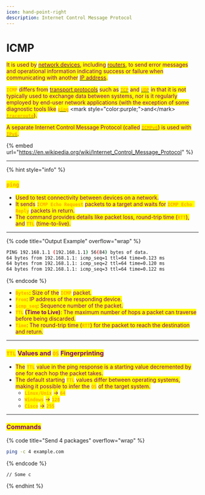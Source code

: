 ```yaml
---
icon: hand-point-right
description: Internet Control Message Protocol
---
```


# ICMP

<mark style="color:purple;">It is used by</mark> [<mark style="color:purple;">network devices</mark>](https://en.wikipedia.org/wiki/Network_device)<mark style="color:purple;">, including</mark> [<mark style="color:purple;">routers</mark>](https://en.wikipedia.org/wiki/Router_\(computing\))<mark style="color:purple;">, to send error messages and operational information indicating success or failure when communicating with another</mark> [<mark style="color:purple;">IP address</mark>](https://en.wikipedia.org/wiki/IP_address)<mark style="color:purple;">.</mark>

<mark style="color:orange;">**`ICMP`**</mark> <mark style="color:purple;">differs from</mark> [<mark style="color:purple;">transport protocols</mark>](https://en.wikipedia.org/wiki/Transport_protocol) <mark style="color:purple;">such as</mark> [<mark style="color:orange;">**`TCP`**</mark>](https://en.wikipedia.org/wiki/Transmission_Control_Protocol) <mark style="color:purple;">and</mark> [<mark style="color:orange;">**`UDP`**</mark>](https://en.wikipedia.org/wiki/User_Datagram_Protocol) <mark style="color:purple;">in that it is not typically used to exchange data between systems, nor is it regularly employed by end-user network applications (with the exception of some diagnostic tools like</mark> [<mark style="color:orange;">**`ping`**</mark>](https://en.wikipedia.org/wiki/Ping_\(networking_utility\)) <mark style="color:purple;">and</mark> [<mark style="color:orange;">**`traceroute`**</mark>](https://en.wikipedia.org/wiki/Traceroute)<mark style="color:purple;">).</mark>

<mark style="color:purple;">A separate Internet Control Message Protocol (called</mark> [<mark style="color:orange;">**`ICMPv6`**</mark>](https://en.wikipedia.org/wiki/ICMPv6)<mark style="color:purple;">) is used with</mark> [<mark style="color:orange;">**`IPv6`**</mark>](https://en.wikipedia.org/wiki/IPv6)<mark style="color:purple;">.</mark>

{% embed url="https://en.wikipedia.org/wiki/Internet_Control_Message_Protocol" %}

***

{% hint style="info" %}
### <mark style="color:orange;">`ping`</mark>

* <mark style="color:purple;">Used to test connectivity between devices on a network.</mark>
* <mark style="color:purple;">It sends</mark> <mark style="color:orange;">**`ICMP Echo Request`**</mark> <mark style="color:purple;">packets to a target and waits for</mark> <mark style="color:orange;">**`ICMP Echo Reply`**</mark> <mark style="color:purple;">packets in return.</mark>
* <mark style="color:purple;">The command provides details like packet loss, round-trip time (</mark><mark style="color:orange;">**`RTT`**</mark><mark style="color:purple;">), and</mark> <mark style="color:orange;">**`TTL`**</mark> <mark style="color:purple;">(time-to-live).</mark>

***

{% code title="Output Example" overflow="wrap" %}
```sh
PING 192.168.1.1 (192.168.1.1) 56(84) bytes of data.
64 bytes from 192.168.1.1: icmp_seq=1 ttl=64 time=0.123 ms
64 bytes from 192.168.1.1: icmp_seq=2 ttl=64 time=0.120 ms
64 bytes from 192.168.1.1: icmp_seq=3 ttl=64 time=0.122 ms
```
{% endcode %}

* <mark style="color:orange;">**`Bytes`**</mark><mark style="color:purple;">: Size of the</mark> <mark style="color:orange;">**`ICMP`**</mark> <mark style="color:purple;">packet.</mark>
* <mark style="color:orange;">**`From`**</mark><mark style="color:purple;">: IP address of the responding device.</mark>
* <mark style="color:orange;">**`icmp_seq`**</mark><mark style="color:purple;">: Sequence number of the packet.</mark>
* <mark style="color:orange;">**`TTL`**</mark>**&#x20;**<mark style="color:purple;">**(Time to Live)**</mark><mark style="color:purple;">: The maximum number of hops a packet can traverse before being discarded.</mark>
* <mark style="color:orange;">**`Time`**</mark><mark style="color:purple;">: The round-trip time (</mark><mark style="color:orange;">**`RTT`**</mark><mark style="color:purple;">) for the packet to reach the destination and return.</mark>

***

### <mark style="color:orange;">`TTL`</mark> <mark style="color:purple;">Values and</mark> <mark style="color:orange;">`OS`</mark> <mark style="color:purple;">Fingerprinting</mark>

* <mark style="color:purple;">The</mark> <mark style="color:orange;">**`TTL`**</mark> <mark style="color:purple;">value in the ping response is a starting value decremented by one for each hop the packet takes.</mark>
* <mark style="color:purple;">The default starting</mark> <mark style="color:orange;">**`TTL`**</mark> <mark style="color:purple;">values differ between operating systems, making it possible to infer the</mark> <mark style="color:orange;">**`OS`**</mark> <mark style="color:purple;">of the target system.</mark>
  * <mark style="color:orange;">**`Linux/Unix`**</mark> <mark style="color:purple;">-></mark> <mark style="color:orange;">**`64`**</mark>
  * <mark style="color:orange;">**`Windows`**</mark> <mark style="color:purple;">-></mark> <mark style="color:orange;">**`128`**</mark>
  * <mark style="color:orange;">**`Cisco`**</mark> <mark style="color:purple;">-></mark> <mark style="color:orange;">**`255`**</mark>

***

### <mark style="color:purple;">Commands</mark>

{% code title="Send 4 packages" overflow="wrap" %}
```sh
ping -c 4 example.com
```
{% endcode %}

```
// Some c
```
{% endhint %}

